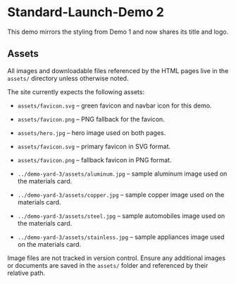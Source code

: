 # Standard-Launch-Demo 2

This demo mirrors the styling from Demo 1 and now shares its title and logo.

## Assets

All images and downloadable files referenced by the HTML pages live in the `assets/` directory unless otherwise noted.

The site currently expects the following assets:

- `assets/favicon.svg` – green favicon and navbar icon for this demo.
- `assets/favicon.png` – PNG fallback for the favicon.
- `assets/hero.jpg` – hero image used on both pages.

- `assets/favicon.svg` – primary favicon in SVG format.
- `assets/favicon.png` – fallback favicon in PNG format.
- `../demo-yard-3/assets/aluminum.jpg` – sample aluminum image used on the materials card.
- `../demo-yard-3/assets/copper.jpg` – sample copper image used on the materials card.
- `../demo-yard-3/assets/steel.jpg` – sample automobiles image used on the materials card.
- `../demo-yard-3/assets/stainless.jpg` – sample appliances image used on the materials card.


Image files are not tracked in version control. Ensure any additional images or documents are saved in the `assets/` folder and referenced by their relative path.
